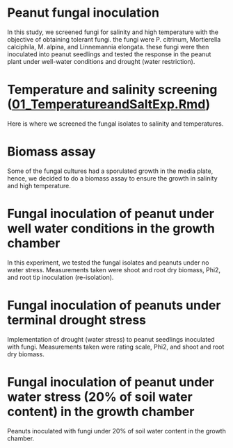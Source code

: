 # Peanut fungal inoculation
In this study, we screened fungi for salinity and high temperature with the objective of obtaining tolerant fungi. the fungi were P. citrinum, Mortierella calciphila, M. alpina, and Linnemannia elongata. these fungi were then inoculated into peanut seedlings and tested the response in the peanut plant under well-water conditions and drought (water restriction).
# Temperature and salinity screening ([01_TemperatureandSaltExp.Rmd](https://github.com/lauraRodriiguez/PGPFpeanut/blob/main/01_TemperatureandSaltExp.Rmd))
Here is where we screened the fungal isolates to salinity and temperatures.
# Biomass assay
Some of the fungal cultures had a sporulated growth in the media plate, hence, we decided to do a biomass assay to ensure the growth in salinity and high temperature.
# Fungal inoculation of peanut under well water conditions in the growth chamber
In this experiment, we tested the fungal isolates and peanuts under no water stress. Measurements taken were shoot and root dry biomass, Phi2, and root tip inoculation (re-isolation).
# Fungal inoculation of peanuts under terminal drought stress
Implementation of drought (water stress) to peanut seedlings inoculated with fungi. Measurements taken were rating scale, Phi2, and shoot and root dry biomass.
# Fungal inoculation of peanut under water stress (20% of soil water content) in the growth chamber
Peanuts inoculated with fungi under 20% of soil water content in the growth chamber.
